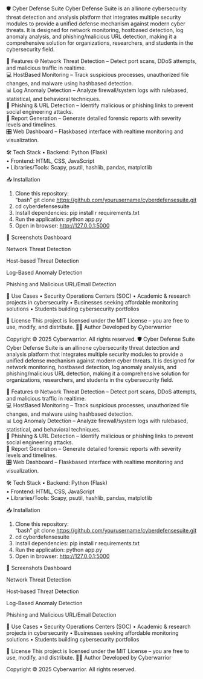 🛡️ Cyber Defense Suite 
Cyber Defense Suite is an allinone cybersecurity threat detection and analysis platform that integrates multiple security modules to provide a unified defense mechanism against modern cyber threats. It is designed for network monitoring, hostbased detection, log anomaly analysis, and phishing/malicious URL detection, making it a comprehensive solution for organizations, researchers, and students in the cybersecurity field.  

🚀 Features
🌐 Network Threat Detection – Detect port scans, DDoS attempts, and malicious traffic in realtime.  
💻 HostBased Monitoring – Track suspicious processes, unauthorized file changes, and malware using hashbased detection.  
📊 Log Anomaly Detection – Analyze firewall/system logs with rulebased, statistical, and behavioral techniques.  
🔗 Phishing & URL Detection – Identify malicious or phishing links to prevent social engineering attacks.  
📑 Report Generation – Generate detailed forensic reports with severity levels and timelines.  
🎛 Web Dashboard – Flaskbased interface with realtime monitoring and visualization.  

🛠️ Tech Stack
•	Backend: Python (Flask)  
•	Frontend: HTML, CSS, JavaScript  
•	Libraries/Tools: Scapy, psutil, hashlib, pandas, matplotlib  

📥 Installation
1.	Clone this repository:  
“bash”
git clone https://github.com/yourusername/cyberdefensesuite.git
2.	cd cyberdefensesuite
3.	Install dependencies:
pip install r requirements.txt
4.	Run the application:
python app.py
 
5.	Open in browser:
http://127.0.0.1:5000

📸 Screenshots
Dashboard
 


Network Threat Detection
 
 
Host-based Threat Detection
 


Log-Based Anomaly Detection
 
 
Phishing and Malicious URL/Email Detection
 

📌 Use Cases
•	Security Operations Centers (SOC)
•	Academic & research projects in cybersecurity
•	Businesses seeking affordable monitoring solutions
•	Students building cybersecurity portfolios

📜 License
This project is licensed under the MIT License – you are free to use, modify, and distribute.
👨‍💻 Author
Developed by Cyberwarrior

Copyright © 2025 Cyberwarrior. All rights reserved.
🛡️ Cyber Defense Suite 
Cyber Defense Suite is an allinone cybersecurity threat detection and analysis platform that integrates multiple security modules to provide a unified defense mechanism against modern cyber threats. It is designed for network monitoring, hostbased detection, log anomaly analysis, and phishing/malicious URL detection, making it a comprehensive solution for organizations, researchers, and students in the cybersecurity field.  

🚀 Features
🌐 Network Threat Detection – Detect port scans, DDoS attempts, and malicious traffic in realtime.  
💻 HostBased Monitoring – Track suspicious processes, unauthorized file changes, and malware using hashbased detection.  
📊 Log Anomaly Detection – Analyze firewall/system logs with rulebased, statistical, and behavioral techniques.  
🔗 Phishing & URL Detection – Identify malicious or phishing links to prevent social engineering attacks.  
📑 Report Generation – Generate detailed forensic reports with severity levels and timelines.  
🎛 Web Dashboard – Flaskbased interface with realtime monitoring and visualization.  

🛠️ Tech Stack
•	Backend: Python (Flask)  
•	Frontend: HTML, CSS, JavaScript  
•	Libraries/Tools: Scapy, psutil, hashlib, pandas, matplotlib  

📥 Installation
1.	Clone this repository:  
“bash”
git clone https://github.com/yourusername/cyberdefensesuite.git
2.	cd cyberdefensesuite
3.	Install dependencies:
pip install r requirements.txt
4.	Run the application:
python app.py
 
5.	Open in browser:
http://127.0.0.1:5000

📸 Screenshots
Dashboard
 


Network Threat Detection
 
 
Host-based Threat Detection
 


Log-Based Anomaly Detection
 
 
Phishing and Malicious URL/Email Detection
 

📌 Use Cases
•	Security Operations Centers (SOC)
•	Academic & research projects in cybersecurity
•	Businesses seeking affordable monitoring solutions
•	Students building cybersecurity portfolios

📜 License
This project is licensed under the MIT License – you are free to use, modify, and distribute.
👨‍💻 Author
Developed by Cyberwarrior

Copyright © 2025 Cyberwarrior. All rights reserved.
